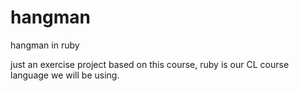 # hangman
hangman in ruby

just an exercise project based on this course, ruby is our CL course language we will be using.
